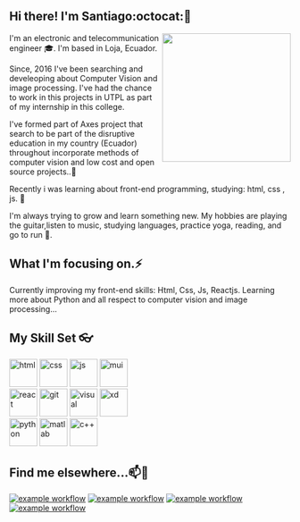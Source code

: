 
## Hi there! I'm Santiago:octocat:👋
<img align="right" src="https://camo.githubusercontent.com/62da68eb62b1e5f175f7d1f0191dd89a653d7908feb22d37d4a0ab07365d6791/68747470733a2f2f6d656469612e67697068792e636f6d2f6d656469612f4d3967624264396e6244724f5475314d71782f67697068792e676966" width="230" data-canonical-src="https://media.giphy.com/media/M9gbBd9nbDrOTu1Mqx/giphy.gif" style="max-width: 100%;">

I'm an electronic and telecommunication engineer 🎓. I'm based in Loja, Ecuador.

Since, 2016 I've been searching and develeoping about Computer Vision and image processing. I've had the chance to work in this projects in UTPL as part of my internship in this college.

I've formed part of Axes project that search to be part of the disruptive education in my country (Ecuador) throughout incorporate methods of computer vision and low cost and open source projects..👯 

Recently i was learning about front-end programming, studying: html, css , js. 🌱

I'm always trying to grow and learn something new. My hobbies are playing the guitar,listen to music, studying languages, practice yoga, reading, and go to run 🏃.

## What I'm focusing on.⚡

Currently improving my front-end skills: Html, Css, Js, Reactjs.
Learning more about Python and all respect to computer vision and image processing...

## My Skill Set 👓

<img  alt="html" width="50px" src="https://cdn.jsdelivr.net/gh/devicons/devicon/icons/html5/html5-original.svg"></img>
<img  alt="css" width="50px" src="https://cdn.jsdelivr.net/gh/devicons/devicon/icons/css3/css3-original.svg"></img>
<img  alt="js" width="50px" src="https://cdn.jsdelivr.net/gh/devicons/devicon/icons/javascript/javascript-original.svg"></img>
<img  alt="mui" width="50px" src="https://cdn.jsdelivr.net/gh/devicons/devicon/icons/materialui/materialui-original.svg"></img>  
<img  alt="react" width="50px" src="https://cdn.jsdelivr.net/gh/devicons/devicon/icons/react/react-original.svg"></img>
<img  alt="git" width="50px" src="https://cdn.jsdelivr.net/gh/devicons/devicon/icons/git/git-original.svg"></img>
<img  alt="visual" width="50px" src="https://cdn.jsdelivr.net/gh/devicons/devicon/icons/visualstudio/visualstudio-plain.svg"></img>
<img alt="xd" width="50px" src="https://cdn.jsdelivr.net/gh/devicons/devicon/icons/xd/xd-plain.svg" > </img>  
<img  alt="python" width="50px" src="https://cdn.jsdelivr.net/gh/devicons/devicon/icons/python/python-original.svg"></img>
<img  alt="matlab" width="50px" src="https://cdn.jsdelivr.net/gh/devicons/devicon/icons/matlab/matlab-original.svg"></img>
<img  alt="c++" width="50px" src="https://cdn.jsdelivr.net/gh/devicons/devicon/icons/cplusplus/cplusplus-original.svg"></img>



## Find me elsewhere...📫💬

[![example workflow](https://img.shields.io/badge/LinkedIn-0077B5?style=for-the-badge&logo=linkedin&logoColor=white)](https://www.linkedin.com/in/santiago-sarmiento-064255178/) [![example workflow](https://img.shields.io/badge/Gmail-D14836?style=for-the-badge&logo=gmail&logoColor=white)](mailto:santiagojss32@gmail.com) [![example workflow](https://img.shields.io/badge/Facebook-1877F2?style=for-the-badge&logo=facebook&logoColor=white)](https://facebook.com/santiagojss1) [![example workflow](https://img.shields.io/badge/Spotify-1ED760?&style=for-the-badge&logo=spotify&logoColor=white)](https://open.spotify.com/user/s_anta94)


